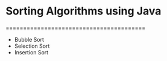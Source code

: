# Sorting Algorithms using Java
========================================
* Bubble Sort
* Selection Sort
* Insertion Sort
